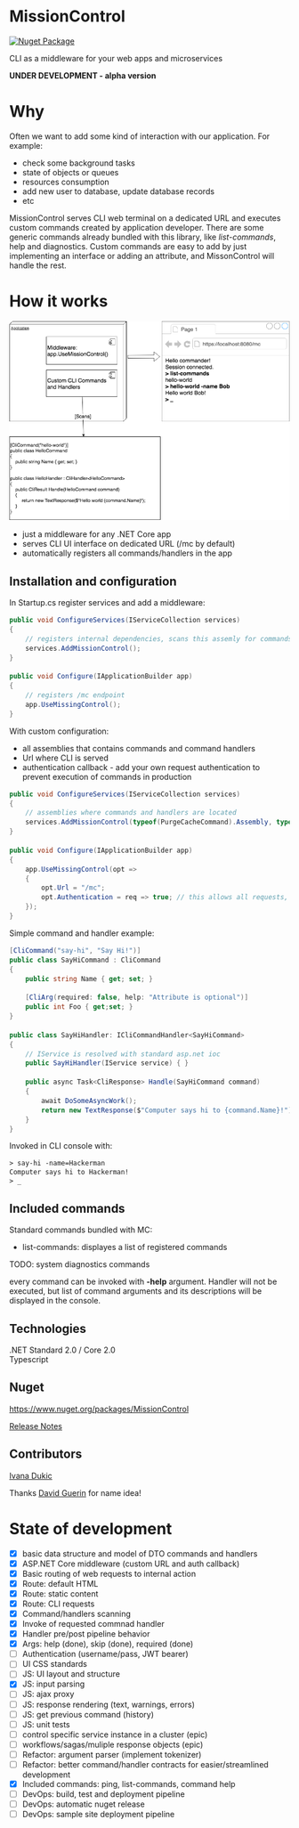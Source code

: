# MissionControl

[![Nuget Package](https://badgen.net/nuget/v/missioncontrol)](https://www.nuget.org/packages/missioncontrol/)

CLI as a middleware for your web apps and microservices

**UNDER DEVELOPMENT - alpha version**

# Why

Often we want to add some kind of interaction with our application. For example: 

- check some background tasks
- state of objects or queues
- resources consumption
- add new user to database, update database records 
- etc

MissionControl serves CLI web terminal on a dedicated URL and executes custom commands created by application developer. There are some generic commands already bundled with this library, like *list-commands*, help and diagnostics. Custom commands are easy to add by just implementing an interface or adding an attribute, and MissonControl will handle the rest. 

# How it works

![Diagram](docs/diagram1.png "High level diagram")  

- just a middleware for any .NET Core app
- serves CLI UI interface on dedicated URL (/mc by default)
- automatically registers all commands/handlers in the app

## Installation and configuration

In Startup.cs register services and add a middleware:

```csharp
public void ConfigureServices(IServiceCollection services)
{
    // registers internal dependencies, scans this assemly for commands
    services.AddMissionControl();
}

public void Configure(IApplicationBuilder app)
{
    // registers /mc endpoint
    app.UseMissingControl();
}

```

With custom configuration:  
- all assemblies that contains commands and command handlers
- Url where CLI is served
- authentication callback - add your own request authentication to prevent execution of commands in production


```csharp
public void ConfigureServices(IServiceCollection services)
{
    // assemblies where commands and handlers are located
    services.AddMissionControl(typeof(PurgeCacheCommand).Assembly, typeof(ListActiveUsersCommand).Assembly);
}

public void Configure(IApplicationBuilder app)
{
    app.UseMissingControl(opt =>
    {
        opt.Url = "/mc";
        opt.Authentication = req => true; // this allows all requests, but add authentication for production deployments! 
    });
}
```

Simple command and handler example: 

```csharp
[CliCommand("say-hi", "Say Hi!")]
public class SayHiCommand : CliCommand
{
    public string Name { get; set; }

    [CliArg(required: false, help: "Attribute is optional")]
    public int Foo { get;set; }
}

public class SayHiHandler: ICliCommandHandler<SayHiCommand>
{
    // IService is resolved with standard asp.net ioc
    public SayHiHandler(IService service) { }

    public async Task<CliResponse> Handle(SayHiCommand command)
    {
        await DoSomeAsyncWork();
        return new TextResponse($"Computer says hi to {command.Name}!");
    }
}

```

Invoked in CLI console with:

```
> say-hi -name=Hackerman
Computer says hi to Hackerman!
> _
```

## Included commands

Standard commands bundled with MC:

- list-commands: displayes a list of registered commands

TODO: system diagnostics commands

every command can be invoked with **-help** argument. Handler will not be executed, but list of command arguments and its descriptions will be displayed in the console. 

## Technologies

.NET Standard 2.0 / Core 2.0   
Typescript

## Nuget

https://www.nuget.org/packages/MissionControl

[Release Notes](https://github.com/hudo/MissionControl/blob/master/RELEASE-NOTES.md)

## Contributors

[Ivana Dukic](https://github.com/idukic)  

Thanks [David Guerin](https://github.com/dguerin) for name idea!  

# State of development

- [x] basic data structure and model of DTO commands and handlers
- [x] ASP.NET Core middleware (custom URL and auth callback) 
- [x] Basic routing of web requests to internal action
- [x] Route: default HTML 
- [x] Route: static content
- [x] Route: CLI requests
- [x] Command/handlers scanning
- [x] Invoke of requested commnad handler
- [x] Handler pre/post pipeline behavior
- [x] Args: help (done), skip (done), required (done)
- [ ] Authentication (username/pass, JWT bearer)
- [ ] UI CSS standards
- [ ] JS: UI layout and structure
- [x] JS: input parsing
- [ ] JS: ajax proxy
- [ ] JS: response rendering (text, warnings, errors)
- [ ] JS: get previous command (history)
- [ ] JS: unit tests
- [ ] control specific service instance in a cluster (epic)
- [ ] workflows/sagas/muliple response objects (epic)
- [ ] Refactor: argument parser (implement tokenizer)
- [ ] Refactor: better command/handler contracts for easier/streamlined development
- [x] Included commands: ping, list-commands, command help
- [ ] DevOps: build, test and deployment pipeline
- [ ] DevOps: automatic nuget release
- [ ] DevOps: sample site deployment pipeline